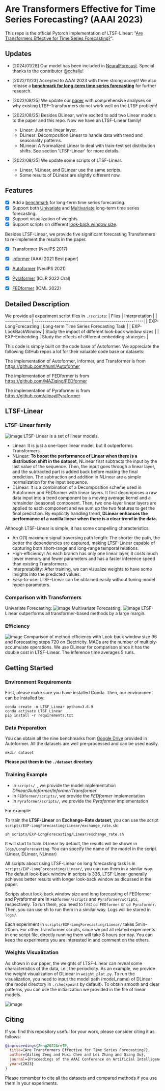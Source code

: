 
# Are Transformers Effective for Time Series Forecasting? (AAAI 2023)

This repo is the official Pytorch implementation of LTSF-Linear: "[Are Transformers Effective for Time Series Forecasting?](https://arxiv.org/pdf/2205.13504.pdf)". 


## Updates
- [2024/01/28] Our model has been included in [NeuralForecast](https://github.com/Nixtla/neuralforecast). Special thanks to the contributor [@cchallu](https://github.com/cchallu)!
- [2022/11/23] Accepted to AAAI 2023 with three strong accept! We also release a **[benchmark for long-term time series forecasting](LTSF-Benchmark.md)** for further research.
- [2022/08/25] We update our [paper](https://arxiv.org/pdf/2205.13504.pdf) with comprehensive analyses on why existing LTSF-Transformers do not work well on the LTSF problem!
- [2022/08/25] Besides DLinear, we're excited to add two Linear models to the paper and this repo. Now we have an LTSF-Linear family!
  - Linear: Just one linear layer.
  - DLinear: Decomposition Linear to handle data with trend and seasonality patterns.
  - NLinear: A Normalized Linear to deal with train-test set distribution shifts. See section 'LTSF-Linear' for more details. 

- [2022/08/25] We update some scripts of LTSF-Linear. 
  - Linear, NLinear, and DLinear use the same scripts.
  - Some results of DLinear are slightly different now.



## Features
- [x] Add a [benchmark](LTSF-Benchmark.md) for long-term time series forecasting.
- [x] Support both [Univariate](https://github.com/cure-lab/DLinear/tree/main/scripts/EXP-LongForecasting/DLinear/univariate) and [Multivariate](https://github.com/cure-lab/DLinear/tree/main/scripts/EXP-LongForecasting/DLinear) long-term time series forecasting.
- [x] Support visualization of weights.
- [x] Support scripts on different [look-back window size](https://github.com/cure-lab/DLinear/tree/main/scripts/EXP-LookBackWindow).

Besides LTSF-Linear, we provide five significant forecasting Transformers to re-implement the results in the paper.
- [x] [Transformer](https://arxiv.org/abs/1706.03762) (NeuIPS 2017)
- [x] [Informer](https://arxiv.org/abs/2012.07436) (AAAI 2021 Best paper)
- [x] [Autoformer](https://arxiv.org/abs/2106.13008) (NeuIPS 2021)
- [x] [Pyraformer](https://openreview.net/pdf?id=0EXmFzUn5I) (ICLR 2022 Oral)
- [x] [FEDformer](https://arxiv.org/abs/2201.12740) (ICML 2022)


## Detailed Description
We provide all experiment script files in `./scripts`:
| Files      |                              Interpretation                          |
| ------------- | -------------------------------------------------------| 
| EXP-LongForecasting      | Long-term Time Series Forecasting Task                    |
| EXP-LookBackWindow      | Study the impact of different look-back window sizes   | 
| EXP-Embedding        | Study the effects of different embedding strategies      |


This code is simply built on the code base of Autoformer. We appreciate the following GitHub repos a lot for their valuable code base or datasets:

The implementation of Autoformer, Informer, and Transformer is from https://github.com/thuml/Autoformer

The implementation of FEDformer is from https://github.com/MAZiqing/FEDformer

The implementation of Pyraformer is from https://github.com/alipay/Pyraformer

## LTSF-Linear
### LTSF-Linear family
![image](pics/Linear.png)
LTSF-Linear is a set of linear models. 
- Linear: It is just a one-layer linear model, but it outperforms Transformers.
- NLinear: **To boost the performance of Linear when there is a distribution shift in the dataset**, NLinear first subtracts the input by the last value of the sequence. Then, the input goes through a linear layer, and the subtracted part is added back before making the final prediction. The subtraction and addition in NLinear are a simple normalization for the input sequence.
- DLinear: It is a combination of a Decomposition scheme used in Autoformer and FEDformer with linear layers. It first decomposes a raw data input into a trend component by a moving average kernel and a remainder (seasonal) component. Then, two one-layer linear layers are applied to each component and we sum up the two features to get the final prediction. By explicitly handling trend, **DLinear enhances the performance of a vanilla linear when there is a clear trend in the data.** 

Although LTSF-Linear is simple, it has some compelling characteristics:
- An O(1) maximum signal traversing path length: The shorter the path, the better the dependencies are captured, making LTSF-Linear capable of capturing both short-range and long-range temporal relations.
- High-efficiency: As each branch has only one linear layer, it costs much lower memory and fewer parameters and has a faster inference speed than existing Transformers.
- Interpretability: After training, we can visualize weights to have some insights into the predicted values.
- Easy-to-use: LTSF-Linear can be obtained easily without tuning model hyper-parameters.

### Comparison with Transformers
Univariate Forecasting:
![image](pics/Uni-results.png)
Multivariate Forecasting:
![image](pics/Mul-results.png)
LTSF-Linear outperforms all transformer-based methods by a large margin.

### Efficiency
![image](pics/efficiency.png)
Comparison of method efficiency with Look-back window size 96 and Forecasting steps 720 on Electricity. MACs are the number of multiply-accumulate operations. We use DLinear for comparison since it has the double cost in LTSF-Linear. The inference time averages 5 runs.

## Getting Started
### Environment Requirements

First, please make sure you have installed Conda. Then, our environment can be installed by:
```
conda create -n LTSF_Linear python=3.6.9
conda activate LTSF_Linear
pip install -r requirements.txt
```

### Data Preparation

You can obtain all the nine benchmarks from [Google Drive](https://drive.google.com/drive/folders/1ZOYpTUa82_jCcxIdTmyr0LXQfvaM9vIy) provided in Autoformer. All the datasets are well pre-processed and can be used easily.

```
mkdir dataset
```
**Please put them in the `./dataset` directory**

### Training Example
- In `scripts/ `, we provide the model implementation *Dlinear/Autoformer/Informer/Transformer*
- In `FEDformer/scripts/`, we provide the *FEDformer* implementation
- In `Pyraformer/scripts/`, we provide the *Pyraformer* implementation

For example:

To train the **LTSF-Linear** on **Exchange-Rate dataset**, you can use the script `scripts/EXP-LongForecasting/Linear/exchange_rate.sh`:
```
sh scripts/EXP-LongForecasting/Linear/exchange_rate.sh
```
It will start to train DLinear by default, the results will be shown in `logs/LongForecasting`. You can specify the name of the model in the script. (Linear, DLinear, NLinear)

All scripts about using LTSF-Linear on long forecasting task is in `scripts/EXP-LongForecasting/Linear/`, you can run them in a similar way. The default look-back window in scripts is 336, LTSF-Linear generally achieves better results with longer look-back window as dicussed in the paper. 

Scripts about look-back window size and long forecasting of FEDformer and Pyraformer are in `FEDformer/scripts` and `Pyraformer/scripts`, respectively. To run them, you need to first `cd FEDformer` or `cd Pyraformer`. Then, you can use sh to run them in a similar way. Logs will be stored in `logs/`.

Each experiment in `scripts/EXP-LongForecasting/Linear/` takes 5min-20min. For other Transformer scripts, since we put all related experiments in one script file, directly running them will take 8 hours per day. You can keep the experiments you are interested in and comment on the others. 

### Weights Visualization
As shown in our paper, the weights of LTSF-Linear can reveal some characteristics of the data, i.e., the periodicity. As an example, we provide the weight visualization of DLinear in `weight_plot.py`. To run the visualization, you need to input the model path (model_name) of DLinear (the model directory in `./checkpoint` by default). To obtain smooth and clear patterns, you can use the initialization we provided in the file of linear models.  

![image](pics/Visualization_DLinear.png)
## Citing

If you find this repository useful for your work, please consider citing it as follows:

```BibTeX
@inproceedings{Zeng2022AreTE,
  title={Are Transformers Effective for Time Series Forecasting?},
  author={Ailing Zeng and Muxi Chen and Lei Zhang and Qiang Xu},
  journal={Proceedings of the AAAI Conference on Artificial Intelligence},
  year={2023}
}
```

Please remember to cite all the datasets and compared methods if you use them in your experiments.
